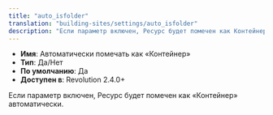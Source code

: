 ```yaml
---
title: "auto_isfolder"
translation: "building-sites/settings/auto_isfolder"
description: "Если параметр включен, Ресурс будет помечен как Контейнер автоматически"
---
```


-   **Имя**: Автоматически помечать как «Контейнер»
-   **Тип**: Да/Нет  
-   **По умолчанию**: Да
-   **Доступен в**: Revolution 2.4.0+  

Если параметр включен, Ресурс будет помечен как «Контейнер» автоматически.